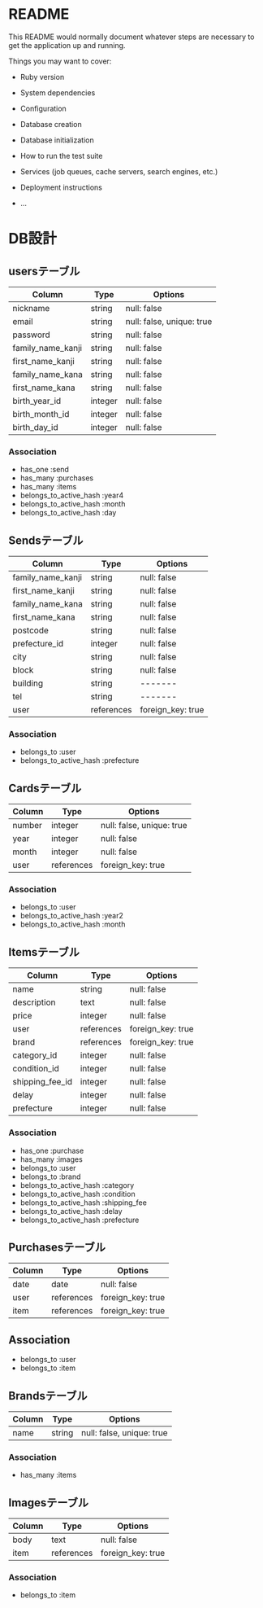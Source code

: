 # README

This README would normally document whatever steps are necessary to get the
application up and running.

Things you may want to cover:

* Ruby version

* System dependencies

* Configuration

* Database creation

* Database initialization

* How to run the test suite

* Services (job queues, cache servers, search engines, etc.)

* Deployment instructions

* ...

# DB設計

## usersテーブル
|Column|Type|Options|
|------|----|-------|
|nickname|string|null: false|
|email|string|null: false, unique: true|
|password|string|null: false|
|family_name_kanji|string|null: false|
|first_name_kanji|string|null: false|
|family_name_kana|string|null: false|
|first_name_kana|string|null: false|
|birth_year_id|integer|null: false|
|birth_month_id|integer|null: false|
|birth_day_id|integer|null: false|

### Association
- has_one :send
- has_many :purchases
- has_many :items
- belongs_to_active_hash :year4
- belongs_to_active_hash :month
- belongs_to_active_hash :day


## Sendsテーブル
|Column|Type|Options|
|------|----|-------|
|family_name_kanji|string|null: false|
|first_name_kanji|string|null: false|
|family_name_kana|string|null: false|
|first_name_kana|string|null: false|
|postcode|string|null: false|
|prefecture_id|integer|null: false|
|city|string|null: false|
|block|string|null: false|
|building|string|-------|
|tel|string|-------|
|user|references|foreign_key: true|

### Association
- belongs_to :user
- belongs_to_active_hash :prefecture


## Cardsテーブル
|Column|Type|Options|
|------|----|-------|
|number|integer|null: false, unique: true|
|year|integer|null: false|
|month|integer|null: false|
|user|references|foreign_key: true|

### Association
- belongs_to :user
- belongs_to_active_hash :year2
- belongs_to_active_hash :month


## Itemsテーブル
|Column|Type|Options|
|------|----|-------|
|name|string|null: false|
|description|text|null: false|
|price|integer|null: false|
|user|references|foreign_key: true|
|brand|references|foreign_key: true|
|category_id|integer|null: false|
|condition_id|integer|null: false|
|shipping_fee_id|integer|null: false|
|delay|integer|null: false|
|prefecture|integer|null: false|

### Association
- has_one :purchase
- has_many :images
- belongs_to :user
- belongs_to :brand
- belongs_to_active_hash :category
- belongs_to_active_hash :condition
- belongs_to_active_hash :shipping_fee
- belongs_to_active_hash :delay
- belongs_to_active_hash :prefecture

## Purchasesテーブル
|Column|Type|Options|
|------|----|-------|
|date|date|null: false|
|user|references|foreign_key: true|
|item|references|foreign_key: true|

## Association
- belongs_to :user
- belongs_to :item


## Brandsテーブル
|Column|Type|Options|
|------|----|-------|
|name|string|null: false, unique: true|

### Association
- has_many :items


## Imagesテーブル
|Column|Type|Options|
|------|----|-------|
|body|text|null: false|
|item|references|foreign_key: true|

### Association
- belongs_to :item
